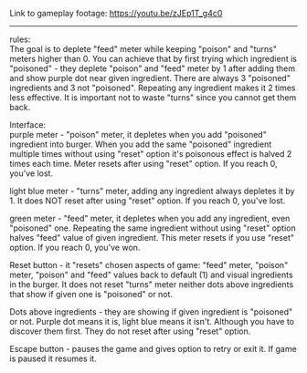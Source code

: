 Link to gameplay footage: 
https://youtu.be/zJEp1T_g4c0

---------------------------------------------------------------------------

rules:<br/>
The goal is to deplete "feed" meter while keeping "poison" and "turns" meters higher than 0. You can achieve that by first trying which ingredient is "poisoned" - they deplete "poison" and "feed" meter by 1 after adding them and show purple dot near given ingredient. There are always 3 "poisoned" ingredients and 3 not "poisoned". Repeating any ingredient makes it 2 times less effective. It is important not to waste "turns" since you cannot get them back.

Interface:<br/>
purple meter - "poison" meter, it depletes when you add "poisoned" ingredient into burger. When you add the same "poisoned" ingredient multiple times without using "reset" option it's poisonous effect is halved 2 times each time. Meter resets after using "reset" option. If you reach 0, you've lost.

light blue meter - "turns" meter, adding any ingredient always depletes it by 1. It does NOT reset after using "reset" option. If you reach 0, you've lost.

green meter - "feed" meter, it depletes when you add any ingredient, even "poisoned" one. Repeating the same ingredient without using "reset" option halves "feed" value of given ingredient. This meter resets if you use "reset" option. If you reach 0, you've won.

Reset button - it "resets" chosen aspects of game: "feed" meter, "poison" meter, "poison" and "feed" values back to default (1) and visual ingredients in the burger. It does not reset "turns" meter neither dots above ingredients that show if given one is "poisoned" or not.

Dots above ingredients - they are showing if given ingredient is "poisoned" or not. Purple dot means it is, light blue means it isn't. Although you have to discover them first. They do not reset after using "reset" option.

Escape button - pauses the game and gives option to retry or exit it. If game is paused it resumes it.

